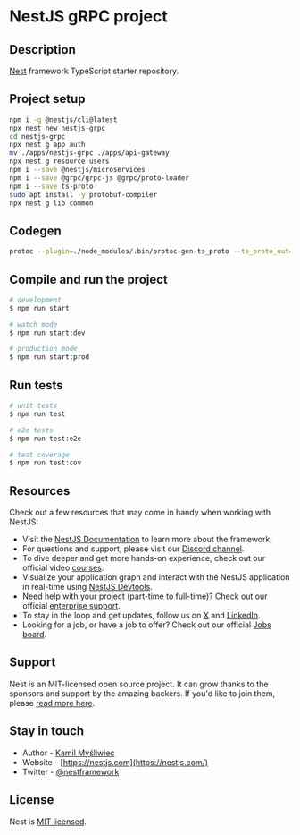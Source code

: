 # NestJS gRPC project

## Description

[Nest](https://github.com/nestjs/nest) framework TypeScript starter repository.

## Project setup

```bash
npm i -g @nestjs/cli@latest
npx nest new nestjs-grpc
cd nestjs-grpc
npx nest g app auth
mv ./apps/nestjs-grpc ./apps/api-gateway
npx nest g resource users
npm i --save @nestjs/microservices
npm i --save @grpc/grpc-js @grpc/proto-loader
npm i --save ts-proto
sudo apt install -y protobuf-compiler
npx nest g lib common
```

## Codegen

``` bash
protoc --plugin=./node_modules/.bin/protoc-gen-ts_proto --ts_proto_out=./ --ts_proto_opt=nestJs=true ./proto/auth.proto
```

## Compile and run the project

```bash
# development
$ npm run start

# watch mode
$ npm run start:dev

# production mode
$ npm run start:prod
```

## Run tests

```bash
# unit tests
$ npm run test

# e2e tests
$ npm run test:e2e

# test coverage
$ npm run test:cov
```

## Resources

Check out a few resources that may come in handy when working with NestJS:

- Visit the [NestJS Documentation](https://docs.nestjs.com) to learn more about the framework.
- For questions and support, please visit our [Discord channel](https://discord.gg/G7Qnnhy).
- To dive deeper and get more hands-on experience, check out our official video [courses](https://courses.nestjs.com/).
- Visualize your application graph and interact with the NestJS application in real-time using [NestJS Devtools](https://devtools.nestjs.com).
- Need help with your project (part-time to full-time)? Check out our official [enterprise support](https://enterprise.nestjs.com).
- To stay in the loop and get updates, follow us on [X](https://x.com/nestframework) and [LinkedIn](https://linkedin.com/company/nestjs).
- Looking for a job, or have a job to offer? Check out our official [Jobs board](https://jobs.nestjs.com).

## Support

Nest is an MIT-licensed open source project. It can grow thanks to the sponsors and support by the amazing backers. If you'd like to join them, please [read more here](https://docs.nestjs.com/support).

## Stay in touch

- Author - [Kamil Myśliwiec](https://twitter.com/kammysliwiec)
- Website - [https://nestjs.com](https://nestjs.com/)
- Twitter - [@nestframework](https://twitter.com/nestframework)

## License

Nest is [MIT licensed](https://github.com/nestjs/nest/blob/master/LICENSE).

